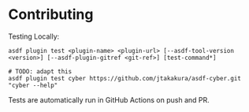 # Contributing

Testing Locally:

```shell
asdf plugin test <plugin-name> <plugin-url> [--asdf-tool-version <version>] [--asdf-plugin-gitref <git-ref>] [test-command*]

# TODO: adapt this
asdf plugin test cyber https://github.com/jtakakura/asdf-cyber.git "cyber --help"
```

Tests are automatically run in GitHub Actions on push and PR.
